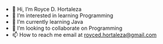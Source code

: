 - 👋 Hi, I’m Royce D. Hortaleza
- 👀 I’m interested in learning Programming
- 🌱 I’m currently learning Java
- 💞️ I’m looking to collaborate on Programming
- 📫 How to reach me email at royced.hortaleza@gmail.com

<!---
royceehorta/royceehorta is a ✨ special ✨ repository because its `README.md` (this file) appears on your GitHub profile.
You can click the Preview link to take a look at your changes.
--->
